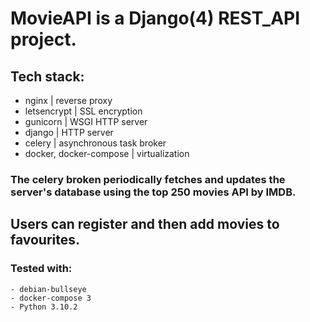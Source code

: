 # MovieAPI is a Django(4) REST_API project.

## Tech stack:
- nginx | reverse proxy
- letsencrypt | SSL encryption
- gunicorn | WSGI HTTP server
- django | HTTP server
- celery | asynchronous task broker
- docker, docker-compose | virtualization

<h3>
The celery broken periodically fetches and updates 
the server's database using the top 250 movies API by IMDB. 
</h3>

## Users can register and then add movies to favourites.

### Tested with:
    - debian-bullseye
    - docker-compose 3
    - Python 3.10.2 
